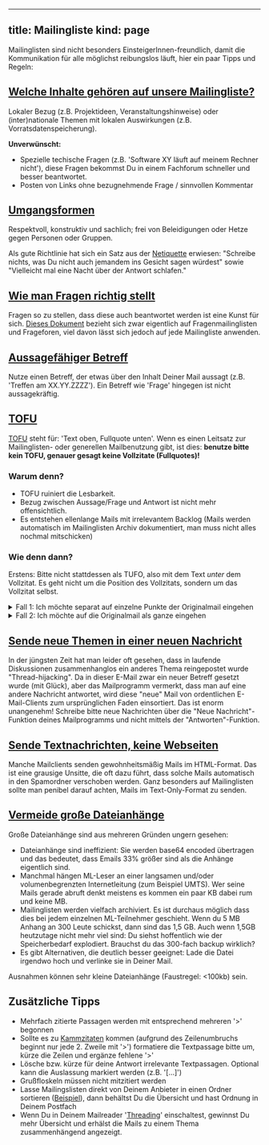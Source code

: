 -----
title: Mailingliste
kind: page
-----
Mailinglisten sind nicht besonders EinsteigerInnen-freundlich, damit die Kommunikation für alle möglichst reibungslos läuft, hier ein paar Tipps und Regeln:

## [Welche Inhalte gehören auf unsere Mailingliste?](#Inhalte) <a id="Inhalte"></a>

Lokaler Bezug (z.B. Projektideen, Veranstaltungshinweise) oder (inter)nationale Themen mit lokalen Auswirkungen (z.B. Vorratsdatenspeicherung).

__Unverwünscht:__ 

  * Spezielle techische Fragen (z.B. 'Software XY läuft auf meinem Rechner nicht'), diese Fragen bekommst Du in einem Fachforum schneller und besser beantwortet.
  * Posten von Links ohne bezugnehmende Frage / sinnvollen Kommentar 

## [Umgangsformen](#Umgangsformen) <a id="Umgangsformen"></a>

Respektvoll, konstruktiv und sachlich; frei von Beleidigungen oder Hetze gegen Personen oder Gruppen.

Als gute Richtlinie hat sich ein Satz aus der [Netiquette](https://de.wikipedia.org/wiki/Netiquette) erwiesen: "Schreibe nichts, was Du nicht auch jemandem ins Gesicht sagen würdest" sowie "Vielleicht mal eine Nacht über der Antwort schlafen."

## [Wie man Fragen richtig stellt](#Fragen) <a id="Fragen"></a>

Fragen so zu stellen, dass  diese auch beantwortet werden ist eine Kunst für sich. [Dieses Dokument](https://www.qlipso.com/de/wie-man-fragen-richtig-stellt/) bezieht sich zwar eigentlich auf Fragenmailinglisten und Frageforen, viel davon lässt sich jedoch auf jede Mailingliste anwenden.

## [Aussagefähiger Betreff](#Betreff) <a id="Betreff"></a>

Nutze einen Betreff, der etwas über den Inhalt Deiner Mail aussagt (z.B. 'Treffen am XX.YY.ZZZZ'). Ein Betreff wie 'Frage' hingegen ist nicht aussagekräftig.

## [TOFU](#TOFU)  <a id="TOFU"></a>

[TOFU](https://de.wikipedia.org/wiki/TOFU) steht für: 'Text oben, Fullquote unten'. Wenn es einen Leitsatz zur Mailinglisten- oder generellen Mailbenutzung gibt, ist dies: **benutze bitte kein TOFU, genauer gesagt keine Vollzitate (Fullquotes)!**

### Warum denn?

  * TOFU ruiniert die Lesbarkeit.
  * Bezug zwischen Aussage/Frage und Antwort ist nicht mehr offensichtlich.
  * Es entstehen ellenlange Mails mit irrelevantem Backlog (Mails werden automatisch im Mailinglisten Archiv dokumentiert, man muss nicht alles nochmal mitschicken)

### Wie denn dann?

Erstens: Bitte nicht stattdessen als TUFO, also mit dem Text _unter_ dem Vollzitat. Es geht nicht um die Position des Vollzitats, sondern um das Vollzitat selbst.

<details>
  <summary>Fall 1: Ich möchte separat auf einzelne Punkte der Originalmail eingehen</summary>

  In diesem Fall solltest Du Deine Antworten direkt unter die jeweiligen Teile des Zitats schreiben, auf die sie sich beziehen. Zwischen Zitaten und Antworten sollte jeweils oben und unten je eine Leerzeile gelassen werden, das macht es dem Hirn leichter, Zitat und neuen Text auseinanderzuhalten.

  Teile der Originalmail, auf die Du Dich nicht beziehst, solltest Du aus Deiner Antwort entfernen, genau wie Grußformeln, Fußzeilen und so weiter.

<details>
  <summary>Beispiel zu Fall 1</summary>

Hier eine formlose Mail an eine fiktive Liste:

    moin liste,
    ist bei euch auch so super wetter heute?
    hier scheint die sonne und die voegel zwitschern!
    ich hab hier mal frage 1: bla bla bla
    und ausserdem wollte ich wissen wie ich xyz mache.
    kann mir jemand weiterhelfen?
    --
    gruesse,
    max mustermann


Eine unschöne und ungewollte Antwort nach obigen Regeln wäre:

    hallo max!
    die antwort ist 1234 und wie das andere geht weiss ich leider nicht
    --
    gruesse, hans

    -- urspruengliche nachricht: --
    gesendet am: montag, 23.03.1923 23:23:23
    gesendet von: "max mustermann" <mmuster@mustermann.de>
    gesendet an: "fiktive liste"
    betreff: "fragen ueber fragen"

    moin liste,
    ist bei euch auch so super wetter heute?
    hier scheint die sonne und die voegel zwitschern!
    ich hab hier mal frage 1: bla bla bla
    und ausserdem wollte ich wissen wie ich xyz mache.
    kann mir jemand weiterhelfen?
    --
    gruesse,
    max mustermann
</details>

</details>

<details>
  <summary>Fall 2: Ich möchte auf die Originalmail als ganze eingehen</summary>

  In diesem Fall empfehlen wir, das Vollzitat komplett durch eine ganz kurze Zusammenfassung des Themas zu ersetzen, damit ein gedanklicher Anknüpfungspunkt gegeben ist.

<details>
  <summary>Beispiel zu Fall 2</summary>

    Jocki wrote:

    > [bitte keine vollzitate]

    Danke, dem stimme ich voll zu.

    Jocki
</details>

</details>

## [Sende neue Themen in einer neuen Nachricht](#NeuesThema) <a id="NeuesThema"></a>

In der jüngsten Zeit hat man leider oft gesehen, dass in laufende Diskussionen zusammenhanglos ein anderes Thema reingepostet wurde "Thread-hijacking". Da in dieser E-Mail zwar ein neuer Betreff gesetzt wurde (mit Glück), aber das Mailprogramm vermerkt, dass man auf eine andere Nachricht antwortet, wird diese "neue" Mail von ordentlichen E-Mail-Clients zum ursprünglichen Faden einsortiert. Das ist enorm unangenehm! Schreibe bitte neue Nachrichten über die "Neue Nachricht"-Funktion deines Mailprogramms und nicht mittels der "Antworten"-Funktion.

## [Sende Textnachrichten, keine Webseiten](#Textnachrichten) <a id="Textnachrichten"></a>

Manche Mailclients senden gewohnheitsmäßig Mails im HTML-Format. Das ist eine grausige Unsitte, die oft dazu führt, dass solche Mails automatisch in den Spamordner verschoben werden. Ganz besonders auf Mailinglisten sollte man penibel darauf achten, Mails im Text-Only-Format zu senden.

## [Vermeide große Dateianhänge](#Dateianhänge) <a id="Dateianhänge"></a>

Große Dateianhänge sind aus mehreren Gründen ungern gesehen:

  * Dateianhänge sind ineffizient: Sie werden base64 encoded übertragen und das bedeutet, dass Emails 33% größer sind als die Anhänge eigentlich sind.
  * Manchmal hängen ML-Leser an einer langsamen und/oder volumenbegrenzten Internetleitung (zum Beispiel UMTS). Wer seine Mails gerade abruft denkt meistens es kommen ein paar KB dabei rum und keine MB.
  * Mailinglisten werden vielfach archiviert. Es ist durchaus möglich dass dies bei jedem einzelnen ML-Teilnehmer geschieht. Wenn du 5 MB Anhang an 300 Leute schickst, dann sind das 1,5 GB. Auch wenn 1,5GB heutzutage nicht mehr viel sind: Du siehst hoffentlich wie der Speicherbedarf explodiert. Brauchst du das 300-fach backup wirklich?
  * Es gibt Alternativen, die deutlich besser geeignet: Lade die Datei irgendwo hoch und verlinke sie in Deiner Mail.

Ausnahmen können sehr kleine Dateianhänge (Faustregel: <100kb) sein.

## Zusätzliche Tipps

  * Mehrfach zitierte Passagen werden mit entsprechend mehreren '>' begonnen
  * Sollte es zu [Kammzitaten](http://einklich.net/usenet/zitier.htm#kamm) kommen (aufgrund des Zeilenumbruchs beginnt nur jede 2. Zweile mit '>') formatiere die Textpassage bitte um, kürze die Zeilen und ergänze fehlene '>'
  * Lösche bzw. kürze für deine Antwort irrelevante Textpassagen. Optional kann die Auslassung markiert werden (z.B. '[...]')
  * Grußfloskeln müssen nicht mitzitiert werden
  * Lasse Mailingslisten direkt von Deinem Anbieter in einen Ordner sortieren ([Beispiel](https://hilfe.web.de/email/filterregeln/index.html#.pc_page.tipps.emails-automatisch-verschieben.textlink.hilfe)), dann behältst Du die Übersicht und hast Ordnung in Deinem Postfach
  * Wenn Du in Deinem Mailreader '[Threading](https://support.mozilla.org/de/kb/nachrichtenthreading-thunderbird-nachrichten-gruppieren)' einschaltest, gewinnst Du mehr Übersicht und erhälst die Mails zu einem Thema zusammenhängend angezeigt.